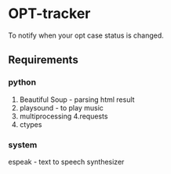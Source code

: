 # OPT-tracker
To notify when your opt case status is changed.

## Requirements

### python
1. Beautiful Soup - parsing html result
2. playsound - to play music
3. multiprocessing
4.requests
5. ctypes

### system
espeak - text to speech synthesizer
